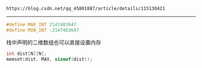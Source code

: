 ```ad-note
https://blog.csdn.net/qq_45801887/article/details/115130421
```

---

```c
#define MAX_INT 2147483647
#define MIN_INT -2147483647
```

栈中声明的二维数组也可以直接设置内存

```cpp
int dist[N][N];
memset(dist, MAX, sizeof(dist));
```


